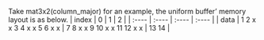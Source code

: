 Take mat3x2(column_major) for an example, the uniform buffer’ memory layout is as below.
| index | 0 | 1 | 2 |
| :---- | :---- | :---- | :---- |
| data | 1 2 x x 3 4 x x 5 6 x x | 7 8 x x 9 10 x x 11 12 x x | 13 14 |